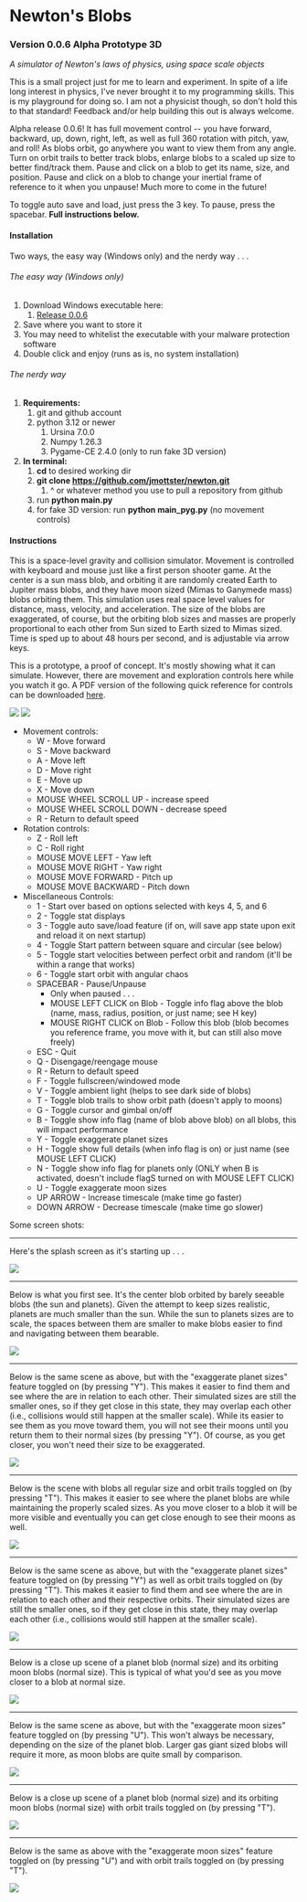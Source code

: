 # Newton's Blobs

### Version 0.0.6 Alpha Prototype 3D

*A simulator of Newton's laws of physics, using space scale objects*

This is a small project just for me to learn and experiment. In spite of a life long interest in physics, I've never brought it to my programming skills. This is my playground for doing so. I am not a physicist though, so don't hold this to that standard! Feedback and/or help building this out is always welcome.

Alpha release 0.0.6! It has full movement control -- you have forward, backward, up, down, right, left, as well as full 360 rotation with pitch, yaw, and roll! As blobs orbit, go anywhere you want to view them from any angle. Turn on orbit trails to better track blobs, enlarge blobs to a scaled up size to better find/track them. Pause and click on a blob to get its name, size, and position. Pause and click on a blob to change your inertial frame of reference to it when you unpause! Much more to come in the future!

To toggle auto save and load, just press the 3 key. To pause, press the spacebar. **Full instructions below.**

#### Installation

Two ways, the easy way (Windows only) and the nerdy way . . .

###### The easy way (Windows only)

1. Download Windows executable here:
   1. [Release 0.0.6](https://github.com/jmottster/newton/releases/download/Release%2Fv0.0.6/newton3D.exe)
2. Save where you want to store it
3. You may need to whitelist the executable with your malware protection software
4. Double click and enjoy (runs as is, no system installation)

###### The nerdy way

1. **Requirements:**
   1. git and github account
   2. python 3.12 or newer
      1. Ursina 7.0.0
      2. Numpy 1.26.3
      3. Pygame-CE 2.4.0 (only to run fake 3D version)
2. **In terminal:**
   1. **cd** to desired working dir
   2. **git clone https://github.com/jmottster/newton.git**
      1. ^ or whatever method you use to pull a repository from github
   3. run **python main.py**
   4. for fake 3D version: run **python main_pyg.py** (no movement controls)

#### Instructions

This is a space-level gravity and collision simulator. Movement is controlled with keyboard and mouse just like a first person shooter game. At the center is a sun mass blob, and orbiting it are randomly created Earth to Jupiter mass blobs, and they have moon sized (Mimas to Ganymede mass) blobs orbiting them. This simulation uses real space level values for distance, mass, velocity, and acceleration. The size of the blobs are exaggerated, of course, but the orbiting blob sizes and masses are properly proportional to each other from Sun sized to Earth sized to Mimas sized. Time is sped up to about 48 hours per second, and is adjustable via arrow keys.

This is a prototype, a proof of concept. It's mostly showing what it can simulate. However, there are movement and exploration controls here while you watch it go. A PDF version of the following quick reference for controls can be downloaded [here](https://github.com/jmottster/newton/releases/download/Release%2Fv0.0.6/controls_quick_reference.pdf).

<img src="./newtons_blobs/img/controls.png"/>

<img src="./newtons_blobs/img/controls2.png"/>

* Movement controls:
  * W - Move forward
  * S - Move backward
  * A - Move left
  * D - Move right
  * E - Move up
  * X - Move down
  * MOUSE WHEEL SCROLL UP - increase speed
  * MOUSE WHEEL SCROLL DOWN - decrease speed
  * R - Return to default speed
* Rotation controls:
  * Z - Roll left
  * C - Roll right
  * MOUSE MOVE LEFT - Yaw left
  * MOUSE MOVE RIGHT - Yaw right
  * MOUSE MOVE FORWARD - Pitch up
  * MOUSE MOVE BACKWARD - Pitch down
* Miscellaneous Controls:
  * 1 - Start over based on options selected with keys 4, 5, and 6
  * 2 - Toggle stat displays
  * 3 - Toggle auto save/load feature (if on, will save app state upon exit and reload it on next startup)
  * 4 - Toggle Start pattern between square and circular (see below)
  * 5 - Toggle start velocities between perfect orbit and random (it'll be within a range that works)
  * 6 - Toggle start orbit with angular chaos
  * SPACEBAR - Pause/Unpause
    * Only when paused . . .
    * MOUSE LEFT CLICK on Blob - Toggle info flag above the blob (name, mass, radius, position, or just name; see H key)
    * MOUSE RIGHT CLICK on Blob - Follow this blob (blob becomes you reference frame, you move with it, but can still also move freely)
  * ESC - Quit
  * Q - Disengage/reengage mouse
  * R - Return to default speed
  * F - Toggle fullscreen/windowed mode
  * V - Toggle ambient light (helps to see dark side of blobs)
  * T - Toggle blob trails to show orbit path (doesn't apply to moons)
  * G - Toggle cursor and gimbal on/off
  * B - Toggle show info flag (name of blob above blob) on all blobs, this will impact performance
  * Y - Toggle exaggerate planet sizes
  * H - Toggle show full details (when info flag is on) or just name (see MOUSE LEFT CLICK)
  * N - Toggle show info flag for planets only (ONLY when B is activated, doesn't include flagS turned on with MOUSE LEFT CLICK)
  * U - Toggle exaggerate moon sizes
  * UP ARROW - Increase timescale (make time go faster)
  * DOWN ARROW - Decrease timescale (make time go slower)

Some screen shots:

---

Here's the splash screen as it's starting up . . .

<img src="./resources/0_0_6/screen_shot_001.png"/>

---

Below is what you first see. It's the center blob orbited by barely seeable blobs (the sun and planets). Given the attempt to keep sizes realistic, planets are much smaller than the sun. While the sun to planets sizes are to scale, the spaces between them are smaller to make blobs easier to find and navigating between them bearable.

<img src="./resources/0_0_6/screen_shot_002.png"/>

---

Below is the same scene as above, but with the "exaggerate planet sizes" feature toggled on (by pressing "Y"). This makes it easier to find them and see where the are in relation to each other. Their simulated sizes are still the smaller ones, so if they get close in this state, they may overlap each other (i.e., collisions would still happen at the smaller scale). While its easier to see them as you move toward them, you will not see their moons until you return them to their normal sizes (by pressing "Y"). Of course, as you get closer, you won't need their size to be exaggerated. 

<img src="./resources/0_0_6/screen_shot_003.png"/>

---

Below is the scene with blobs all regular size and orbit trails toggled on (by pressing "T"). This makes it easier to see where the planet blobs are while maintaining the properly scaled sizes. As you move closer to a blob it will be more visible and eventually you can get close enough to see their moons as well.

<img src="./resources/0_0_6/screen_shot_004.png"/>

---

Below is the same scene as above, but with the "exaggerate planet sizes" feature toggled on (by pressing "Y") as well as orbit trails toggled on (by pressing "T"). This makes it easier to find them and see where the are in relation to each other and their respective orbits. Their simulated sizes are still the smaller ones, so if they get close in this state, they may overlap each other (i.e., collisions would still happen at the smaller scale).

<img src="./resources/0_0_6/screen_shot_005.png"/>

---

Below is a close up scene of a planet blob (normal size) and its orbiting moon blobs (normal size). This is typical of what you'd see as you move closer to a blob at normal size.

<img src="./resources/0_0_6/screen_shot_006.png"/>

---

Below is the same scene as above, but with the "exaggerate moon sizes" feature toggled on (by pressing "U"). This won't always be necessary, depending on the size of the planet blob. Larger gas giant sized blobs will require it more, as moon blobs are quite small by comparison. 

<img src="./resources/0_0_6/screen_shot_007.png"/>

---

Below is a close up scene of a planet blob (normal size) and its orbiting moon blobs (normal size) with orbit trails toggled on (by pressing "T").

<img src="./resources/0_0_6/screen_shot_008.png"/>

---

Below is the same as above with the "exaggerate moon sizes" feature toggled on (by pressing "U") and with orbit trails toggled on (by pressing "T").

<img src="./resources/0_0_6/screen_shot_009.png"/>
